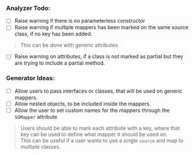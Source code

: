 ### Analyzer Todo:
- [ ] Raise warning if there is no parameterless constructor
- [ ] Raise warning if multiple mappers has been marked on the same source class, if no key has been added.
> This can be done with generic attributes.
- [ ] Raise warning on attributes, if a class is not marked as partial but they are trying to include a partial method.

### Generator Ideas:
- [ ] Allow users to pass interfaces or classes, that will be used on generic mappers.
- [ ] Allow nested objects, to be included inside the mappers.
- [ ] Allow the user to set custom names for the mappers through the `SGMapper` attribute

> Users should be able to mark each attribute with a key, where that key can be used to define what mapper it should be used on. </br >
> This can be useful if a user wants to use a single `source` and map to multiple classes.